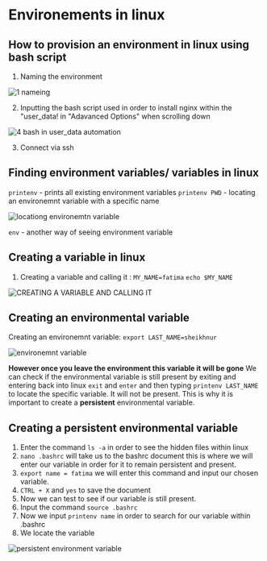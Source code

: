 # Environements in linux

## How to provision an environment in linux using bash script

1. Naming the environment

![1  nameing](https://user-images.githubusercontent.com/129324316/232074574-91c5e967-47c2-4687-8318-d0dc840f228a.png)

2. Inputting the bash script used in order to install nginx within the "user_data! in "Adavanced Options" when scrolling down

![4  bash in user_data automation](https://user-images.githubusercontent.com/129324316/232074781-0792a45f-c01a-4167-ace7-4e333f00dd11.png)

3. Connect via ssh


## Finding environment variables/ variables in linux

`printenv` - prints all existing environment variables
`printenv PWD` - locating an environemnt variable with a specific name

![locationg environemtn variable](https://user-images.githubusercontent.com/129324316/232076097-15f135ef-2032-47e5-acff-bf8a88846f74.png)

`env` - another way of seeing environment variable


## Creating a variable in linux
1. Creating a variable and calling it :
 `MY_NAME=fatima`
 `echo $MY_NAME`
 
 ![CREATING A VARIABLE AND CALLING IT](https://user-images.githubusercontent.com/129324316/232075927-ad11708e-e8a6-44bc-9324-4c1c48762f4a.png)
 
## Creating an environmental variable
Creating an environemnt variable: `export LAST_NAME=sheikhnur`

![environemnt variable](https://user-images.githubusercontent.com/129324316/232076816-6d4dd050-1772-4151-a0c7-344ee8909f04.png)


**However once you leave the environment this variable it will be gone**
We can check if the environmental variable is still present by exiting and entering back into linux
`exit` and `enter` and then typing `printenv LAST_NAME` to locate the specific variable. It will not be present.
This is why it is important to create a **persistent** environmental variable.

## Creating a **persistent** environmental variable
1. Enter the command `ls -a` in order to see the hidden files within linux
2. `nano .bashrc` will take us to the bashrc document this is where we will enter our variable in order for it to remain persistent and present.
3. `export name = fatima` we will enter this command and input our chosen variable.
4. `CTRL + X` and `yes` to save the document
5. Now we can test to see if our variable is still present.
6. Input the command `source .bashrc`
7. Now we input `printenv name` in order to search for our variable within .bashrc
8. We locate the variable 


![persistent environment variable](https://user-images.githubusercontent.com/129324316/232078452-6ca0c278-f589-4b09-857c-a88c43f5a830.png)


